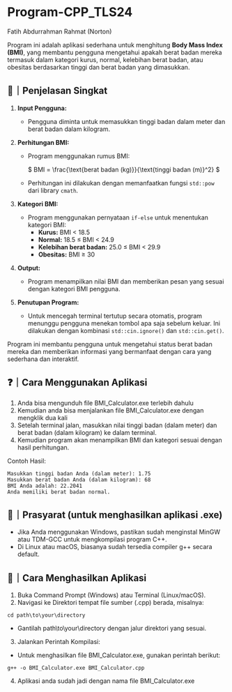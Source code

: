 # Program-CPP_TLS24
Fatih Abdurrahman Rahmat (Norton)

Program ini adalah aplikasi sederhana untuk menghitung **Body Mass Index (BMI)**, yang membantu pengguna mengetahui apakah berat badan mereka termasuk dalam kategori kurus, normal, kelebihan berat badan, atau obesitas berdasarkan tinggi dan berat badan yang dimasukkan.

## 👋｜Penjelasan Singkat
1. **Input Pengguna:** 
   - Pengguna diminta untuk memasukkan tinggi badan dalam meter dan berat badan dalam kilogram.
   
2. **Perhitungan BMI:** 
   - Program menggunakan rumus BMI:
     
     $`
     BMI = \frac{\text{berat badan (kg)}}{\text{tinggi badan (m)}^2}
     `$
   - Perhitungan ini dilakukan dengan memanfaatkan fungsi `std::pow` dari library `cmath`.

3. **Kategori BMI:**
   - Program menggunakan pernyataan `if-else` untuk menentukan kategori BMI:
     - **Kurus:** BMI < 18.5
     - **Normal:** 18.5 ≤ BMI < 24.9
     - **Kelebihan berat badan:** 25.0 ≤ BMI < 29.9
     - **Obesitas:** BMI ≥ 30

4. **Output:**
   - Program menampilkan nilai BMI dan memberikan pesan yang sesuai dengan kategori BMI pengguna.

5. **Penutupan Program:**
   - Untuk mencegah terminal tertutup secara otomatis, program menunggu pengguna menekan tombol apa saja sebelum keluar. Ini dilakukan dengan kombinasi `std::cin.ignore()` dan `std::cin.get()`.

Program ini membantu pengguna untuk mengetahui status berat badan mereka dan memberikan informasi yang bermanfaat dengan cara yang sederhana dan interaktif.

## ❓｜Cara Menggunakan Aplikasi
1. Anda bisa mengunduh file BMI_Calculator.exe terlebih dahulu
2. Kemudian anda bisa menjalankan file BMI_Calculator.exe dengan mengklik dua kali
3. Setelah terminal jalan, masukkan nilai tinggi badan (dalam meter) dan berat badan (dalam kilogram) ke dalam terminal.
4. Kemudian program akan menampilkan BMI dan kategori sesuai dengan hasil perhitungan.

  Contoh Hasil:
```
Masukkan tinggi badan Anda (dalam meter): 1.75
Masukkan berat badan Anda (dalam kilogram): 68
BMI Anda adalah: 22.2041
Anda memiliki berat badan normal.
```

## 🚧｜Prasyarat (untuk menghasilkan aplikasi .exe)
- Jika Anda menggunakan Windows, pastikan sudah menginstal MinGW atau TDM-GCC untuk mengkompilasi program C++.
- Di Linux atau macOS, biasanya sudah tersedia compiler g++ secara default.

## 📝｜Cara Menghasilkan Aplikasi
1. Buka Command Prompt (Windows) atau Terminal (Linux/macOS).
2. Navigasi ke Direktori tempat file sumber (.cpp) berada, misalnya:
```
cd path\to\your\directory
```
   - Gantilah path\to\your\directory dengan jalur direktori yang sesuai.

3. Jalankan Perintah Kompilasi:
- Untuk menghasilkan file BMI_Calculator.exe, gunakan perintah berikut:
```
g++ -o BMI_Calculator.exe BMI_Calculator.cpp
```
4. Aplikasi anda sudah jadi dengan nama file BMI_Calculator.exe
